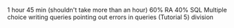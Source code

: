 1 hour 45 min (shouldn't take more than an hour)
60% RA 40% SQL
Multiple choice
writing queries
pointing out errors in queries (Tutorial 5)
division
